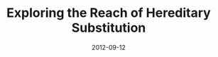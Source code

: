 ---
type: workshop
authors:
  - Harley Eades III
  - Aaron Stump
title: "Exploring the Reach of Hereditary Substitution"
note: "Presented at TYPES 2012"
date: 2012-09-12
resource:
 type: pdf
 pdf-url: includes/pubs/TYPES-2012.pdf
 slides: includes/talks/2012-TYPES.pdf
---